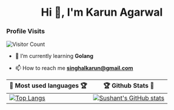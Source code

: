 <h1 align="center">Hi 👋, I'm Karun Agarwal</h1>
<h3>Profile Visits</h3>

![Visitor Count](https://profile-counter.glitch.me/singhalkarun/count.svg)

- 🌱 I’m currently learning **Golang**

- 📫 How to reach me **singhalkarun@gmail.com**


|🎯 Most used languages 🏆| 🏆 Github Stats 🔭|
|----------------------------------|----------------------------|
|[![Top Langs](https://github-readme-stats.vercel.app/api/top-langs/?username=singhalkarun&theme=midnight-purple&layout=compact&hide=css,html)](https://github.com/anuraghazra/github-readme-stats) | [![Sushant's GitHub stats](https://github-readme-stats.vercel.app/api?username=singhalkarun&show_icons=true&theme=midnight-purple&hide_title=true)](https://github.com/singhalkarun)|
